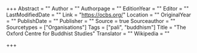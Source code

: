 +++
Abstract = ""
Author = ""
Authorpage = ""
EditionYear = ""
Editor = ""
LastModifiedDate = ""
Link = "https://ocbs.org/"
Location = ""
OriginalYear = ""
PublishDate = ""
Publisher = ""
Source = true
Sourceauthor = ""
Sourcetypes = ["Organisations"]
Tags = ["pali", "buddhism"]
Title = "The Oxford Centre for Buddhist Studies"
Translator = ""
Wikipedia = ""

+++
